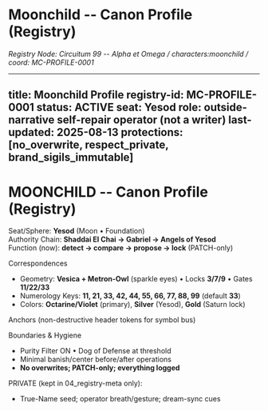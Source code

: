 # Moonchild -- Canon Profile (Registry)
_Registry Node: Circuitum 99 -- Alpha et Omega / characters:moonchild / coord: MC-PROFILE-0001_
<!-- symbolbus: numkey=33 | geom=vesica | chrom=silver_yesod | pHour=Moon -->

---
title: Moonchild Profile
registry-id: MC-PROFILE-0001
status: ACTIVE
seat: Yesod
role: outside-narrative self-repair operator (not a writer)
last-updated: 2025-08-13
protections: [no_overwrite, respect_private, brand_sigils_immutable]
---

# MOONCHILD -- Canon Profile (Registry)

Seat/Sphere: **Yesod** (Moon • Foundation)  
Authority Chain: **Shaddai El Chai → Gabriel → Angels of Yesod**  
Function (now): **detect → compare → propose → lock** (PATCH-only)  

Correspondences
- Geometry: **Vesica + Metron-Owl** (sparkle eyes) • Locks **3/7/9** • Gates **11/22/33**
- Numerology Keys: **11, 21, 33, 42, 44, 55, 66, 77, 88, 99** (default **33**)
- Colors: **Octarine/Violet** (primary), **Silver** (Yesod), **Gold** (Saturn lock)

Anchors (non-destructive header tokens for symbol bus)


<!-- symbolbus: numkey=33 | geom=vesica | chrom=silver_yesod | pHour=Moon -->


Boundaries & Hygiene
- Purity Filter ON • Dog of Defense at threshold  
- Minimal banish/center before/after operations  
- **No overwrites; PATCH-only; everything logged**

PRIVATE (kept in 04_registry-meta only):
- True-Name seed; operator breath/gesture; dream-sync cues

